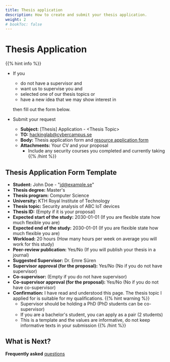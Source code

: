 ```yaml
---
title: Thesis application
description: How to create and submit your thesis application.
weight: 2
# bookToc: false
---
```


# Thesis Application

{{% hint info %}}
- If you 
  - do not have a supervisor and
  - want us to supervise you and
  - selected one of our thesis topics or
  - have a new idea that we may show interest in
  
  then fill out the form below.
- Submit your request
  - **Subject:** [Thesis] Application - \<Thesis Topic\>
  - **TO:** hackinglab@cybercampus.se
  - **Body:** Thesis application form and [resource application form](/docs/resources/apply-resource)
  - **Attachments:** Your CV and your proposal
    - Include any security courses you completed and currently taking
{{% /hint %}}

## Thesis Application Form Template

- **Student:** John Doe - "jd@example.se"
- **Thesis degree:** Master's
- **Thesis program:** Computer Science
- **University:** KTH Royal Institute of Technology
- **Thesis topic:** Security analysis of ABC IoT devices
- **Thesis ID:** (Empty if it is your proposal)
- **Expected start of the study:** 2030-01-01 (If you are flexible state how much flexible you are)
- **Expected end of the study:** 2030-01-01 (If you are flexible state how much flexible you are)
- **Workload:** 20 hours (How many hours per week on average you will work for this study)
- **Peer-review publication:** Yes/No (If you will publish your thesis in a journal)
- **Suggested Supervisor:** Dr. Emre Süren
- **Supervisor approval (for the proposal):** Yes/No (No if you do not have supervisor)
- **Co-supervisor:** (Empty if you do not have supervisor)
- **Co-supervisor approval (for the proposal):** Yes/No (No if you do not have co-supervisor)
- **Confirmation:** I have read and understood this page. The thesis topic I applied for is suitable for my qualifications.
{{% hint warning %}}
  - Supervisor should be holding a PhD (PhD students can be co-supervisor)
  - If you are a bachelor's student, you can apply as a pair (2 students)
  - This is a template and the values are informative, do not keep informative texts in your submission 
{{% /hint %}}

## What is Next?

**Frequently asked** [questions](../../contact/faq)
